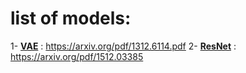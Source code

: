 # list of models:

1- [**VAE**](https://github.com/Mojtaba-Tamizi/From_Scratch/tree/main/VAE) : https://arxiv.org/pdf/1312.6114.pdf
2- [**ResNet**](https://github.com/Mojtaba-Tamizi/From_Scratch/tree/main/ResNet) : https://arxiv.org/pdf/1512.03385
